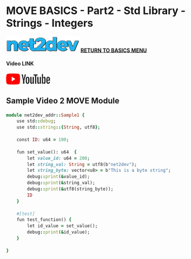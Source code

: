 # MOVE BASICS - Part2 - Std Library - Strings - Integers

<img src="https://raw.githubusercontent.com/net2devcrypto/misc/main/net2dev-sociallogo.png" width="200px;" />
<a href="https://github.com/net2devcrypto/MOVE-Smart-Contracts/tree/main/index/BASICS"><b>RETURN TO BASICS MENU</b></a>

<h4>Video LINK</h4>
<a href="" target="_blank"><img src="https://github.com/net2devcrypto/misc/blob/main/ytlogo2.png" width="120" height="30"></a>

## Sample Video 2 MOVE Module

```ruby
module net2dev_addr::Sample1 {
    use std::debug;
    use std::string::{String, utf8};

    const ID: u64 = 100;

    fun set_value(): u64  {
        let value_id: u64 = 200;
        let string_val: String = utf8(b"net2dev");
        let string_byte: vector<u8> = b"This is a byte string";
        debug::print(&value_id);
        debug::print(&string_val);
        debug::print(&utf8(string_byte));
        ID
    }

    #[test]
    fun test_function() {
        let id_value = set_value();
        debug::print(&id_value);
    }

}
```

